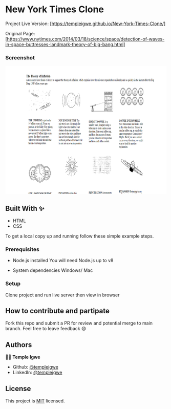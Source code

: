# New York Times Clone

Project Live Version: [https://templeigwe.github.io/New-York-Times-Clone/]

Original Page: [https://www.nytimes.com/2014/03/18/science/space/detection-of-waves-in-space-buttresses-landmark-theory-of-big-bang.html]

### Screenshot
<img src="./images/Space-Ripples-Reveal-Big-Bang-s-Smoking-Gun.png/" width="1000px" height="400px"/>

## Built With ✨

- HTML
- CSS

To get a local copy up and running follow these simple example steps.

### Prerequisites
* Node.js installed
You will need Node.js up to v8

* System dependencies
Windows/ Mac


### Setup
Clone project and run live server then view in browser

## How to contribute and partipate
Fork this repo and submit a PR for review and potential merge to main branch. Feel free to leave feedback :smile:


## Authors

👨‍💻 **Temple Igwe**

- Github: [@templeigwe](https://github.com/TempleIgwe)
- LinkedIn: [@templeigwe](https://www.linkedin.com/in/temple-igwe-2699a1242/)


## License

This project is [MIT](LICENSE) licensed.